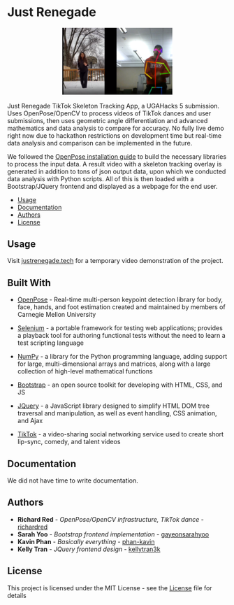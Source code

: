 # Just Renegade

<div align="center">
	<img src="example.png" width="50%"/>
</div>

Just Renegade TikTok Skeleton Tracking App, a UGAHacks 5 submission. Uses OpenPose/OpenCV to process videos of TikTok dances and user submissions, then uses geometric angle differentiation and advanced mathematics and data analysis to compare for accuracy. No fully live demo right now due to hackathon restrictions on development time but real-time data analysis and comparison can be implemented in the future.

We followed the [OpenPose installation guide](https://github.com/CMU-Perceptual-Computing-Lab/openpose/blob/master/doc/installation.md) to build the necessary libraries to process the input data. A result video with a skeleton tracking overlay is generated in addition to tons of json output data, upon which we conducted data analysis with Python scripts. All of this is then loaded with a Bootstrap/JQuery frontend and displayed as a webpage for the end user.

* [Usage](#usage)
* [Documentation](#documentation)
* [Authors](#authors)
* [License](#license)

## Usage
Visit [justrenegade.tech](http://justrenegade.tech) for a temporary video demonstration of the project.

## Built With
* [OpenPose](https://github.com/CMU-Perceptual-Computing-Lab/openpose) - Real-time multi-person keypoint detection library for body, face, hands, and foot estimation created and maintained by members of Carnegie Mellon University

* [Selenium](https://selenium.dev/) - a portable framework for testing web applications; provides a playback tool for authoring functional tests without the need to learn a test scripting language

* [NumPy](https://numpy.org/) - a library for the Python programming language, adding support for large, multi-dimensional arrays and matrices, along with a large collection of high-level mathematical functions

* [Bootstrap](https://getbootstrap.com/) - an open source toolkit for developing with HTML, CSS, and JS

* [JQuery](https://jquery.com/) - a JavaScript library designed to simplify HTML DOM tree traversal and manipulation, as well as event handling, CSS animation, and Ajax

* [TikTok](https://www.tiktok.com/) - a video-sharing social networking service used to create short lip-sync, comedy, and talent videos

## Documentation
We did not have time to write documentation.

## Authors
* **Richard Red** - *OpenPose/OpenCV infrastructure, TikTok dance* - [richardred](https://github.com/richardred)
* **Sarah Yoo** - *Bootstrap frontend implementation* - [gayeonsarahyoo](https://github.com/gayeonsarahyoo)
* **Kavin Phan** - *Basically everything* - [phan-kavin](https://github.com/phan-kavin)
* **Kelly Tran** - *JQuery frontend design* - [kellytran3k](https://github.com/kellytran3k)

## License
This project is licensed under the MIT License - see the [License](LICENSE) file for details
